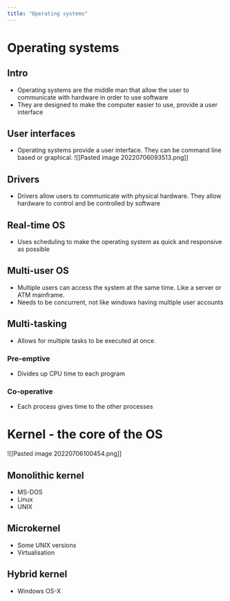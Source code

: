 ```yaml
---
title: "Operating systems"
---
```

# Operating systems
## Intro
- Operating systems are the middle man that allow the user to communicate with hardware in order to use software
- They are designed to make the computer easier to use, provide a user interface

## User interfaces
- Operating systems provide a user interface. They can be command line based or graphical.
![[Pasted image 20220706093513.png]]
## Drivers
- Drivers allow users to communicate with physical hardware. They allow hardware to control and be controlled by software

## Real-time OS
- Uses scheduling to make the operating system as quick and responsive as possible

## Multi-user OS
- Multiple users can access the system at the same time. Like a server or ATM mainframe.
- Needs to be concurrent, not like windows having multiple user accounts

## Multi-tasking
- Allows for multiple tasks to be executed at once.
### Pre-emptive
- Divides up CPU time to each program
### Co-operative
- Each process gives time to the other processes

# Kernel - the core of the OS
![[Pasted image 20220706100454.png]]
## Monolithic kernel
- MS-DOS
- Linux
- UNIX
## Microkernel
- Some UNIX versions
- Virtualisation
## Hybrid kernel
- Windows OS-X
